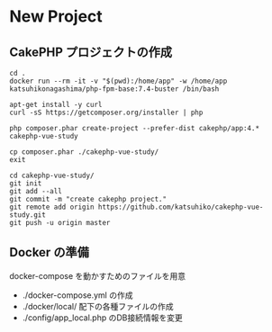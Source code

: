# New Project

## CakePHP プロジェクトの作成

```
cd .
docker run --rm -it -v "$(pwd):/home/app" -w /home/app katsuhikonagashima/php-fpm-base:7.4-buster /bin/bash
```

```
apt-get install -y curl
curl -sS https://getcomposer.org/installer | php

php composer.phar create-project --prefer-dist cakephp/app:4.* cakephp-vue-study

cp composer.phar ./cakephp-vue-study/
exit
```

```
cd cakephp-vue-study/
git init
git add --all
git commit -m "create cakephp project."
git remote add origin https://github.com/katsuhiko/cakephp-vue-study.git
git push -u origin master
```


## Docker の準備

docker-compose を動かすためのファイルを用意

- ./docker-compose.yml の作成
- ./docker/local/ 配下の各種ファイルの作成
- ./config/app_local.php のDB接続情報を変更
